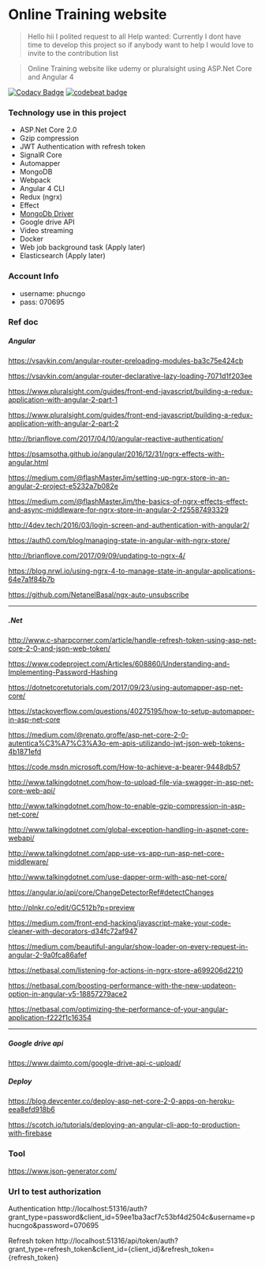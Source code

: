 # Online Training website 

>Hello hii I polited request to all Help wanted: Currently I dont have time to develop this project so if anybody want to help I would love to invite to the contribution list

> Online Training website like udemy or pluralsight using ASP.Net Core and Angular 4

[![Codacy Badge](https://api.codacy.com/project/badge/Grade/76d4da06634540c39741c7f8afd211f6)](https://www.codacy.com/app/ngohungphuc95/online-training?utm_source=github.com&amp;utm_medium=referral&amp;utm_content=ngohungphuc/online-training&amp;utm_campaign=Badge_Grade)
[![codebeat badge](https://codebeat.co/badges/322e5383-f2a2-4d8b-a4d2-b2cda338ee59)](https://codebeat.co/projects/github-com-ngohungphuc-online-training-master)

### Technology use in this project
  -  ASP.Net Core 2.0
  -  Gzip compression
  -  JWT Authentication with refresh token
  -  SignalR Core
  -  Automapper
  -  MongoDB
  -  Webpack
  -  Angular 4 CLI
  -  Redux (ngrx)
  -  Effect
  -  [MongoDb Driver](https://github.com/mongodb/mongo-csharp-driver)
  -  Google drive API 
  -  Video streaming
  -  Docker
  -  Web job background task (Apply later)
  -  Elasticsearch (Apply later)

### Account Info
* username: phucngo
* pass: 070695

### Ref doc

##### Angular
https://vsavkin.com/angular-router-preloading-modules-ba3c75e424cb

https://vsavkin.com/angular-router-declarative-lazy-loading-7071d1f203ee

https://www.pluralsight.com/guides/front-end-javascript/building-a-redux-application-with-angular-2-part-1

https://www.pluralsight.com/guides/front-end-javascript/building-a-redux-application-with-angular-2-part-2

http://brianflove.com/2017/04/10/angular-reactive-authentication/

https://psamsotha.github.io/angular/2016/12/31/ngrx-effects-with-angular.html

https://medium.com/@flashMasterJim/setting-up-ngrx-store-in-an-angular-2-project-e5232a7b082e

https://medium.com/@flashMasterJim/the-basics-of-ngrx-effects-effect-and-async-middleware-for-ngrx-store-in-angular-2-f25587493329

http://4dev.tech/2016/03/login-screen-and-authentication-with-angular2/

https://auth0.com/blog/managing-state-in-angular-with-ngrx-store/

http://brianflove.com/2017/09/09/updating-to-ngrx-4/

https://blog.nrwl.io/using-ngrx-4-to-manage-state-in-angular-applications-64e7a1f84b7b

https://github.com/NetanelBasal/ngx-auto-unsubscribe

---

##### .Net
http://www.c-sharpcorner.com/article/handle-refresh-token-using-asp-net-core-2-0-and-json-web-token/

https://www.codeproject.com/Articles/608860/Understanding-and-Implementing-Password-Hashing

https://dotnetcoretutorials.com/2017/09/23/using-automapper-asp-net-core/

https://stackoverflow.com/questions/40275195/how-to-setup-automapper-in-asp-net-core

https://medium.com/@renato.groffe/asp-net-core-2-0-autentica%C3%A7%C3%A3o-em-apis-utilizando-jwt-json-web-tokens-4b1871efd

https://code.msdn.microsoft.com/How-to-achieve-a-bearer-9448db57

http://www.talkingdotnet.com/how-to-upload-file-via-swagger-in-asp-net-core-web-api/

http://www.talkingdotnet.com/how-to-enable-gzip-compression-in-asp-net-core/

http://www.talkingdotnet.com/global-exception-handling-in-aspnet-core-webapi/

http://www.talkingdotnet.com/app-use-vs-app-run-asp-net-core-middleware/

http://www.talkingdotnet.com/use-dapper-orm-with-asp-net-core/

https://angular.io/api/core/ChangeDetectorRef#detectChanges

http://plnkr.co/edit/GC512b?p=preview

https://medium.com/front-end-hacking/javascript-make-your-code-cleaner-with-decorators-d34fc72af947

https://medium.com/beautiful-angular/show-loader-on-every-request-in-angular-2-9a0fca86afef

https://netbasal.com/listening-for-actions-in-ngrx-store-a699206d2210

https://netbasal.com/boosting-performance-with-the-new-updateon-option-in-angular-v5-18857279ace2

https://netbasal.com/optimizing-the-performance-of-your-angular-application-f222f1c16354

---

##### Google drive api
https://www.daimto.com/google-drive-api-c-upload/

##### Deploy

https://blog.devcenter.co/deploy-asp-net-core-2-0-apps-on-heroku-eea8efd918b6

https://scotch.io/tutorials/deploying-an-angular-cli-app-to-production-with-firebase

### Tool
https://www.json-generator.com/

### Url to test authorization

Authentication http://localhost:51316/auth?grant_type=password&client_id=59ee1ba3acf7c53bf4d2504c&username=phucngo&password=070695

Refresh token http://localhost:51316/api/token/auth?grant_type=refresh_token&client_id={client_id}&refresh_token={refresh_token}
